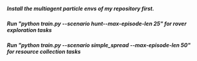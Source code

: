##### Install the multiagent particle envs of my repository first.
##### Run  "python train.py --scenario hunt--max-episode-len 25" for rover exploration tasks
##### Run  "python train.py --scenario simple_spread --max-episode-len 50" for resource collection tasks
